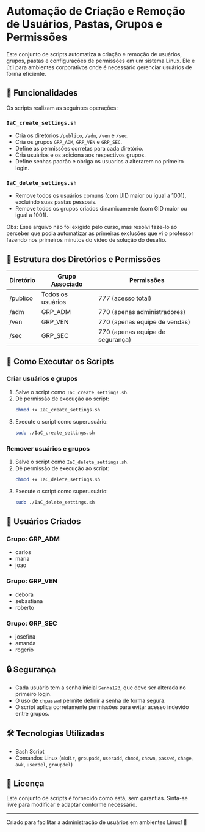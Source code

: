 # Automação de Criação e Remoção de Usuários, Pastas, Grupos e Permissões 

Este conjunto de scripts automatiza a criação e remoção de usuários, grupos, pastas e configurações de permissões em um sistema Linux. Ele e útil para ambientes corporativos onde é necessário gerenciar usuários de forma eficiente.

## 📌 Funcionalidades
Os scripts realizam as seguintes operações:

### `IaC_create_settings.sh`
- Cria os diretórios `/publico`, `/adm`, `/ven` e `/sec`.
- Cria os grupos `GRP_ADM`, `GRP_VEN` e `GRP_SEC`.
- Define as permissões corretas para cada diretório.
- Cria usuários e os adiciona aos respectivos grupos.
- Define senhas padrão e obriga os usuarios a alterarem no primeiro login.

### `IaC_delete_settings.sh`
- Remove todos os usuários comuns (com UID maior ou igual a 1001), excluindo suas pastas pessoais.
- Remove todos os grupos criados dinamicamente (com GID maior ou igual a 1001).
  
Obs: Esse arquivo não foi exigido pelo curso, mas resolvi faze-lo ao perceber que podia automatizar as primeiras exclusões que vi o professor fazendo nos primeiros minutos do vídeo de solução do desafio.

## 📂 Estrutura dos Diretórios e Permissões

| Diretório  | Grupo Associado | Permissões |
|------------|----------------|------------|
| /publico  | Todos os usuários | 777 (acesso total) |
| /adm      | GRP_ADM         | 770 (apenas administradores) |
| /ven      | GRP_VEN         | 770 (apenas equipe de vendas) |
| /sec      | GRP_SEC         | 770 (apenas equipe de segurança) |

## 🚀 Como Executar os Scripts

### Criar usuários e grupos
1. Salve o script como `IaC_create_settings.sh`.
2. Dê permissão de execução ao script:
   ```bash
   chmod +x IaC_create_settings.sh
   ```
3. Execute o script como superusuário:
   ```bash
   sudo ./IaC_create_settings.sh
   ```

### Remover usuários e grupos
1. Salve o script como `IaC_delete_settings.sh`.
2. Dê permissão de execução ao script:
   ```bash
   chmod +x IaC_delete_settings.sh
   ```
3. Execute o script como superusuário:
   ```bash
   sudo ./IaC_delete_settings.sh
   ```

## 👥 Usuários Criados

### Grupo: GRP_ADM
- carlos
- maria
- joao

### Grupo: GRP_VEN
- debora
- sebastiana
- roberto

### Grupo: GRP_SEC
- josefina
- amanda
- rogerio

## 🔒 Segurança
- Cada usuário tem a senha inicial `Senha123`, que deve ser alterada no primeiro login.
- O uso de `chpasswd` permite definir a senha de forma segura.
- O script aplica corretamente permissões para evitar acesso indevido entre grupos.

## 🛠 Tecnologias Utilizadas
- Bash Script
- Comandos Linux (`mkdir`, `groupadd`, `useradd`, `chmod`, `chown`, `passwd`, `chage`, `awk`, `userdel`, `groupdel`)

## 📜 Licença
Este conjunto de scripts é fornecido como está, sem garantias. Sinta-se livre para modificar e adaptar conforme necessário.

---
Criado para facilitar a administração de usuários em ambientes Linux! 🚀

